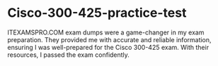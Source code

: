 # Cisco-300-425-practice-test
ITEXAMSPRO.COM exam dumps were a game-changer in my exam preparation. They provided me with accurate and reliable information, ensuring I was well-prepared for the Cisco 300-425 exam. With their resources, I passed the exam confidently.
